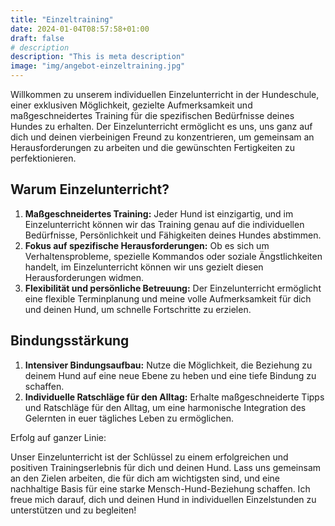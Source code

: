```yaml
---
title: "Einzeltraining"
date: 2024-01-04T08:57:58+01:00
draft: false
# description
description: "This is meta description"
image: "img/angebot-einzeltraining.jpg"
---
```


Willkommen zu unserem individuellen Einzelunterricht in der Hundeschule, einer exklusiven
Möglichkeit, gezielte Aufmerksamkeit und maßgeschneidertes Training für die spezifischen Bedürfnisse
deines Hundes zu erhalten. Der Einzelunterricht ermöglicht es uns, uns ganz auf dich und deinen
vierbeinigen Freund zu konzentrieren, um gemeinsam an Herausforderungen zu arbeiten und die
gewünschten Fertigkeiten zu perfektionieren.

## Warum Einzelunterricht?

1. **Maßgeschneidertes Training:** Jeder Hund ist einzigartig, und im Einzelunterricht können wir das
   Training genau auf die individuellen Bedürfnisse, Persönlichkeit und Fähigkeiten deines Hundes
   abstimmen.
2. **Fokus auf spezifische Herausforderungen:** Ob es sich um Verhaltensprobleme, spezielle Kommandos
   oder soziale Ängstlichkeiten handelt, im Einzelunterricht können wir uns gezielt diesen
   Herausforderungen widmen.
3. **Flexibilität und persönliche Betreuung:** Der Einzelunterricht ermöglicht eine flexible
   Terminplanung und meine volle Aufmerksamkeit für dich und deinen Hund, um schnelle Fortschritte
   zu erzielen.

## Bindungsstärkung

1. **Intensiver Bindungsaufbau:** Nutze die Möglichkeit, die Beziehung zu deinem Hund auf eine neue
   Ebene zu heben und eine tiefe Bindung zu schaffen.
2. **Individuelle Ratschläge für den Alltag:** Erhalte maßgeschneiderte Tipps und Ratschläge für den
   Alltag, um eine harmonische Integration des Gelernten in euer tägliches Leben zu ermöglichen.

Erfolg auf ganzer Linie:

Unser Einzelunterricht ist der Schlüssel zu einem erfolgreichen und positiven Trainingserlebnis für
dich und deinen Hund. Lass uns gemeinsam an den Zielen arbeiten, die für dich am wichtigsten sind,
und eine nachhaltige Basis für eine starke Mensch-Hund-Beziehung schaffen. Ich freue mich darauf,
dich und deinen Hund in individuellen Einzelstunden zu unterstützen und zu begleiten!
